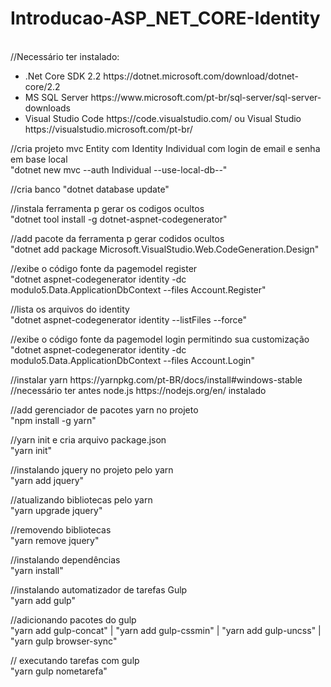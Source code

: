 ﻿# Introducao-ASP_NET_CORE-Identity
<br>
//Necessário ter instalado:
<ul>
 <li>
 .Net Core SDK 2.2 https://dotnet.microsoft.com/download/dotnet-core/2.2
</li>
 <li>
  MS SQL Server https://www.microsoft.com/pt-br/sql-server/sql-server-downloads
</li>
 <li>
 Visual Studio Code https://code.visualstudio.com/ ou  Visual Studio https://visualstudio.microsoft.com/pt-br/
</li>
</ul>
<p>
//cria projeto mvc Entity com Identity Individual com login de email e senha em base local <br>
"dotnet new mvc --auth Individual --use-local-db--"
</p><p>
//cria banco
"dotnet database update"
</p><p>
//instala ferramenta p gerar os codigos ocultos<br>
"dotnet tool install -g dotnet-aspnet-codegenerator"
</p><p>
//add pacote da ferramenta p gerar codidos ocultos<br>
"dotnet add package Microsoft.VisualStudio.Web.CodeGeneration.Design"
</p><p>
//exibe o código fonte da pagemodel register<br>
"dotnet aspnet-codegenerator identity -dc modulo5.Data.ApplicationDbContext --files Account.Register"
</p><p>
//lista os arquivos do identity <br>
 "dotnet aspnet-codegenerator identity --listFiles --force"
 </p><p>
//exibe o código fonte da pagemodel login permitindo sua customização<br>
"dotnet aspnet-codegenerator identity -dc modulo5.Data.ApplicationDbContext --files Account.Login"
</p><p>
//instalar yarn https://yarnpkg.com/pt-BR/docs/install#windows-stable<br>
//necessário ter antes node.js https://nodejs.org/en/ instalado
</p><p>
//add gerenciador de pacotes yarn no projeto<br>
"npm install -g yarn"
</p><p>
//yarn init e cria arquivo package.json<br>
"yarn init"
</p><p>
//instalando jquery no projeto pelo yarn<br>
"yarn add jquery"
</p><p>
//atualizando bibliotecas pelo yarn<br>
"yarn upgrade jquery"
</p><p>
//removendo bibliotecas<br>
"yarn remove jquery"
</p><p>
//instalando dependências <br>
"yarn install"
</p><p>
//instalando automatizador de tarefas Gulp <br>
"yarn add gulp"
</p><p>
//adicionando pacotes do gulp<br>
"yarn add gulp-concat" | "yarn add gulp-cssmin" | "yarn add gulp-uncss" | "yarn gulp browser-sync"
</p><p>
// executando tarefas com gulp <br>
"yarn gulp nometarefa"
</p>
